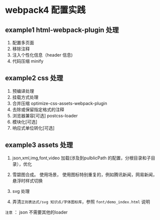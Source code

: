 # webpack4 配置实践

## example1 html-webpack-plugin 处理

1. 配置多页面 
2. 移除注释
3. 注入个性化信息（header 信息)
4. 代码压缩 minify

## example2 css 处理

1. 预编译处理
2. 挂载方式处理
3. 合并压缩 optimize-css-assets-webpack-plugin
4. 去除或保留指定格式的注释
5. 浏览器兼容[可选]  postcss-loader
6. 模块化[可选] 
7. 响应式单位转化[可选] 

## example3 assets 处理

1. json,xml,img,font,video 加载(涉及到pulblicPath 的配置，分根目录和子目录），优化 
2. 雪碧图合成。 使用场景， 使用图标特别重复的，例如腾讯新闻，网易新闻，悬浮时样式切换
3. svg 处理

4. 弄清`正则表达式/svg 知识点/字体图标库`，参照 `font/demo_index.html` 说明

`注意` ： json 不需要其他的loader 